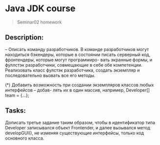 # Java JDK course
> Seminar02 homework

## Description:
– Описать команду разработчиков. В команде разработчиков могут находиться бэкендеры, которые в состоянии писать серверный код, фронтендеры, которые могут программиро- вать экранные формы, и фуллстэк разработчики, совмещающие в себе обе компетенции. Реализовать класс фулстэк разработчика, создать экземпляр и последовательно вызвать все его методы.  

(*) Добавить возможность при создании экземпляров классов любых интерфейсов – добав- лять их в один массив, например, Developer[] team = {...};

## Tasks:
Дописать третье задание таким образом, чтобы в идентификатор типа Developer записывался объект Frontender, и далее вызывался метод developGUI(), не изменяя существующие интерфейсы, только код основного класса.